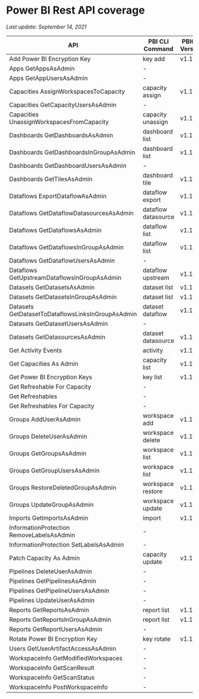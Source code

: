 # Power BI Rest API coverage

_Last update: September 14, 2021_

| API                                               | PBI CLI Command     | PBICLI Version |
| ------------------------------------------------- | ------------------- | -------------- |
| Add Power BI Encryption Key                       | key add             | v1.1           |
| Apps GetAppsAsAdmin                               | -                   |                |
| Apps GetAppUsersAsAdmin                           | -                   |                |
| Capacities AssignWorkspacesToCapacity             | capacity assign     | v1.1           |
| Capacities GetCapacityUsersAsAdmin                | -                   |                |
| Capacities UnassignWorkspacesFromCapacity         | capacity unassign   | v1.1           |
| Dashboards GetDashboardsAsAdmin                   | dashboard list      | v1.1           |
| Dashboards GetDashboardsInGroupAsAdmin            | dashboard list      | v1.1           |
| Dashboards GetDashboardUsersAsAdmin               | -                   |                |
| Dashboards GetTilesAsAdmin                        | dashboard tile      | v1.1           |
| Dataflows ExportDataflowAsAdmin                   | dataflow export     | v1.1           |
| Dataflows GetDataflowDatasourcesAsAdmin           | dataflow datasource | v1.1           |
| Dataflows GetDataflowsAsAdmin                     | dataflow list       | v1.1           |
| Dataflows GetDataflowsInGroupAsAdmin              | dataflow list       | v1.1           |
| Dataflows GetDataflowUsersAsAdmin                 | -                   |                |
| Dataflows GetUpstreamDataflowsInGroupAsAdmin      | dataflow upstream   | v1.1           |
| Datasets GetDatasetsAsAdmin                       | dataset list        | v1.1           |
| Datasets GetDatasetsInGroupAsAdmin                | dataset list        | v1.1           |
| Datasets GetDatasetToDataflowsLinksInGroupAsAdmin | dataset dataflow    | v1.1           |
| Datasets GetDatasetUsersAsAdmin                   | -                   |                |
| Datasets GetDatasourcesAsAdmin                    | dataset datasource  | v1.1           |
| Get Activity Events                               | activity            | v1.1           |
| Get Capacities As Admin                           | capacity list       | v1.1           |
| Get Power BI Encryption Keys                      | key list            | v1.1           |
| Get Refreshable For Capacity                      | -                   |                |
| Get Refreshables                                  | -                   |                |
| Get Refreshables For Capacity                     | -                   |                |
| Groups AddUserAsAdmin                             | workspace add       | v1.1           |
| Groups DeleteUserAsAdmin                          | workspace delete    | v1.1           |
| Groups GetGroupsAsAdmin                           | workspace list      | v1.1           |
| Groups GetGroupUsersAsAdmin                       | workspace list      | v1.1           |
| Groups RestoreDeletedGroupAsAdmin                 | workspace restore   | v1.1           |
| Groups UpdateGroupAsAdmin                         | workspace update    | v1.1           |
| Imports GetImportsAsAdmin                         | import              | v1.1           |
| InformationProtection RemoveLabelsAsAdmin         | -                   |                |
| InformationProtection SetLabelsAsAdmin            | -                   |                |
| Patch Capacity As Admin                           | capacity update     | v1.1           |
| Pipelines DeleteUserAsAdmin                       | -                   |                |
| Pipelines GetPipelinesAsAdmin                     | -                   |                |
| Pipelines GetPipelineUsersAsAdmin                 | -                   |                |
| Pipelines UpdateUserAsAdmin                       | -                   |                |
| Reports GetReportsAsAdmin                         | report list         | v1.1           |
| Reports GetReportsInGroupAsAdmin                  | report list         | v1.1           |
| Reports GetReportUsersAsAdmin                     | -                   |                |
| Rotate Power BI Encryption Key                    | key rotate          | v1.1           |
| Users GetUserArtifactAccessAsAdmin                | -                   |                |
| WorkspaceInfo GetModifiedWorkspaces               | -                   |                |
| WorkspaceInfo GetScanResult                       | -                   |                |
| WorkspaceInfo GetScanStatus                       | -                   |                |
| WorkspaceInfo PostWorkspaceInfo                   | -                   |                |
